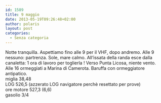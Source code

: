 ```yaml
---
id: 1589
title: 9 maggio
date: 2013-05-19T09:26:48+02:00
author: polaris
layout: post
categories:
  - Senza categoria
---
```

Notte tranquilla. Aspettiamo fino alle 9 per il VHF, dopo andremo. Alle 9 nessuno: partrenza. Sole, mare calmo. All&#8217;issata della randa esce dalla canaletta: 1 ora di lavoro per toglierla ! Verso Punta Licosa, niente vento. Alle 16 ormeggiati a Marina di Camerota. Baruffa con ormeggiatore antipatico.  
miglia 38,48  
LOG 526,5 (azzerato LOG navigatore perchè resettato per prove)  
ore motore 527,3 (6,6)  
gasolio 3/4